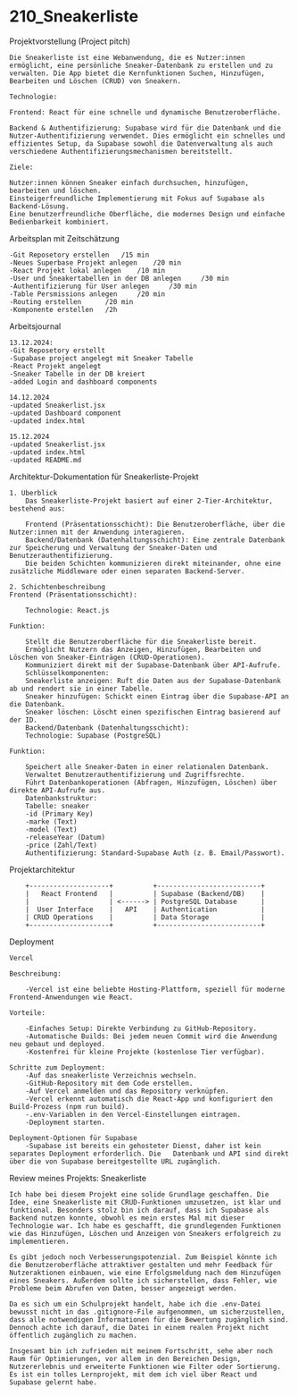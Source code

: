 # 210_Sneakerliste


Projektvorstellung (Project pitch)

    Die Sneakerliste ist eine Webanwendung, die es Nutzer:innen ermöglicht, eine persönliche Sneaker-Datenbank zu erstellen und zu verwalten. Die App bietet die Kernfunktionen Suchen, Hinzufügen, Bearbeiten und Löschen (CRUD) von Sneakern.

    Technologie:

    Frontend: React für eine schnelle und dynamische Benutzeroberfläche.

    Backend & Authentifizierung: Supabase wird für die Datenbank und die Nutzer-Authentifizierung verwendet. Dies ermöglicht ein schnelles und effizientes Setup, da Supabase sowohl die Datenverwaltung als auch verschiedene Authentifizierungsmechanismen bereitstellt.
    
    Ziele:

    Nutzer:innen können Sneaker einfach durchsuchen, hinzufügen, bearbeiten und löschen.
    Einsteigerfreundliche Implementierung mit Fokus auf Supabase als Backend-Lösung.
    Eine benutzerfreundliche Oberfläche, die modernes Design und einfache Bedienbarkeit kombiniert.

Arbeitsplan mit Zeitschätzung
    
    -Git Reposetory erstellen   /15 min 
    -Neues Superbase Projekt anlegen    /20 min
    -React Projekt lokal anlegen    /10 min
    -User und Sneakertabellen in der DB anlegen     /30 min
    -Authentifizierung für User anlegen     /30 min
    -Table Persmissions anlegen     /20 min
    -Routing erstellen      /20 min 
    -Komponente erstellen   /2h

Arbeitsjournal

    13.12.2024:
    -Git Reposetory erstellt
    -Supabase project angelegt mit Sneaker Tabelle
    -React Projekt angelegt
    -Sneaker Tabelle in der DB kreiert 
    -added Login and dashboard components

    14.12.2024
    -updated Sneakerlist.jsx
    -updated Dashboard component
    -updated index.html
    
    15.12.2024 
    -updated Sneakerlist.jsx
    -updated index.html
    -updated README.md

Architektur-Dokumentation für Sneakerliste-Projekt

    1. Überblick
        Das Sneakerliste-Projekt basiert auf einer 2-Tier-Architektur, bestehend aus:

        Frontend (Präsentationsschicht): Die Benutzeroberfläche, über die Nutzer:innen mit der Anwendung interagieren.
        Backend/Datenbank (Datenhaltungsschicht): Eine zentrale Datenbank zur Speicherung und Verwaltung der Sneaker-Daten und Benutzerauthentifizierung.
        Die beiden Schichten kommunizieren direkt miteinander, ohne eine zusätzliche Middleware oder einen separaten Backend-Server.

    2. Schichtenbeschreibung
    Frontend (Präsentationsschicht):

        Technologie: React.js

    Funktion:

        Stellt die Benutzeroberfläche für die Sneakerliste bereit.
        Ermöglicht Nutzern das Anzeigen, Hinzufügen, Bearbeiten und Löschen von Sneaker-Einträgen (CRUD-Operationen).
        Kommuniziert direkt mit der Supabase-Datenbank über API-Aufrufe.
        Schlüsselkomponenten:
        Sneakerliste anzeigen: Ruft die Daten aus der Supabase-Datenbank ab und rendert sie in einer Tabelle.
        Sneaker hinzufügen: Schickt einen Eintrag über die Supabase-API an die Datenbank.
        Sneaker löschen: Löscht einen spezifischen Eintrag basierend auf der ID.
        Backend/Datenbank (Datenhaltungsschicht):
        Technologie: Supabase (PostgreSQL)
    
    Funktion:

        Speichert alle Sneaker-Daten in einer relationalen Datenbank.
        Verwaltet Benutzerauthentifizierung und Zugriffsrechte.
        Führt Datenbankoperationen (Abfragen, Hinzufügen, Löschen) über direkte API-Aufrufe aus.
        Datenbankstruktur:
        Tabelle: sneaker
        -id (Primary Key)
        -marke (Text)
        -model (Text)
        -releaseYear (Datum)
        -price (Zahl/Text)
        Authentifizierung: Standard-Supabase Auth (z. B. Email/Passwort).

Projektarchitektur

        +--------------------+          +--------------------------+
        |   React Frontend   |          | Supabase (Backend/DB)    |
        |                    | <------> | PostgreSQL Database      |
        |  User Interface    |   API    | Authentication           |
        | CRUD Operations    |          | Data Storage             |
        +--------------------+          +--------------------------+

Deployment

    Vercel

    Beschreibung:

        -Vercel ist eine beliebte Hosting-Plattform, speziell für moderne Frontend-Anwendungen wie React.

    Vorteile:

        -Einfaches Setup: Direkte Verbindung zu GitHub-Repository.
        -Automatische Builds: Bei jedem neuen Commit wird die Anwendung neu gebaut und deployed.
        -Kostenfrei für kleine Projekte (kostenlose Tier verfügbar).

    Schritte zum Deployment:
        -Auf das sneakerliste Verzeichnis wechseln.
        -GitHub-Repository mit dem Code erstellen.
        -Auf Vercel anmelden und das Repository verknüpfen.
        -Vercel erkennt automatisch die React-App und konfiguriert den Build-Prozess (npm run build).
        -.env-Variablen in den Vercel-Einstellungen eintragen.
        -Deployment starten.

    Deployment-Optionen für Supabase
        -Supabase ist bereits ein gehosteter Dienst, daher ist kein separates Deployment erforderlich. Die   Datenbank und API sind direkt über die von Supabase bereitgestellte URL zugänglich.

Review meines Projekts: Sneakerliste

    Ich habe bei diesem Projekt eine solide Grundlage geschaffen. Die Idee, eine Sneakerliste mit CRUD-Funktionen umzusetzen, ist klar und funktional. Besonders stolz bin ich darauf, dass ich Supabase als Backend nutzen konnte, obwohl es mein erstes Mal mit dieser Technologie war. Ich habe es geschafft, die grundlegenden Funktionen wie das Hinzufügen, Löschen und Anzeigen von Sneakers erfolgreich zu implementieren.

    Es gibt jedoch noch Verbesserungspotenzial. Zum Beispiel könnte ich die Benutzeroberfläche attraktiver gestalten und mehr Feedback für Nutzeraktionen einbauen, wie eine Erfolgsmeldung nach dem Hinzufügen eines Sneakers. Außerdem sollte ich sicherstellen, dass Fehler, wie Probleme beim Abrufen von Daten, besser angezeigt werden.

    Da es sich um ein Schulprojekt handelt, habe ich die .env-Datei bewusst nicht in das .gitignore-File aufgenommen, um sicherzustellen, dass alle notwendigen Informationen für die Bewertung zugänglich sind. Dennoch achte ich darauf, die Datei in einem realen Projekt nicht öffentlich zugänglich zu machen.

    Insgesamt bin ich zufrieden mit meinem Fortschritt, sehe aber noch Raum für Optimierungen, vor allem in den Bereichen Design, Nutzererlebnis und erweiterte Funktionen wie Filter oder Sortierung. Es ist ein tolles Lernprojekt, mit dem ich viel über React und Supabase gelernt habe.

